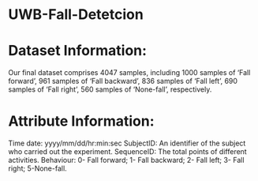 # UWB-Fall-Detetcion

# Dataset Information:
Our final dataset comprises 4047 samples, including 1000 samples of ‘Fall forward’, 961 samples of ‘Fall backward’, 836 samples of ‘Fall left’, 690 samples of ‘Fall
right’, 560 samples of ‘None-fall’, respectively. 

# Attribute Information:
Time date: yyyy/mm/dd/hr:min:sec 
SubjectID: An identifier of the subject who carried out the experiment.
SequenceID: The total points of different activities. 
Behaviour: 0- Fall forward; 1- Fall backward; 2- Fall left; 3- Fall right; 5-None-fall. 
